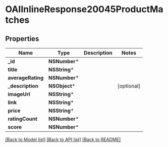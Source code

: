 # OAIInlineResponse20045ProductMatches

## Properties
Name | Type | Description | Notes
------------ | ------------- | ------------- | -------------
**_id** | **NSNumber*** |  | 
**title** | **NSString*** |  | 
**averageRating** | **NSNumber*** |  | 
**_description** | **NSObject*** |  | [optional] 
**imageUrl** | **NSString*** |  | 
**link** | **NSString*** |  | 
**price** | **NSString*** |  | 
**ratingCount** | **NSNumber*** |  | 
**score** | **NSNumber*** |  | 

[[Back to Model list]](../README.md#documentation-for-models) [[Back to API list]](../README.md#documentation-for-api-endpoints) [[Back to README]](../README.md)


